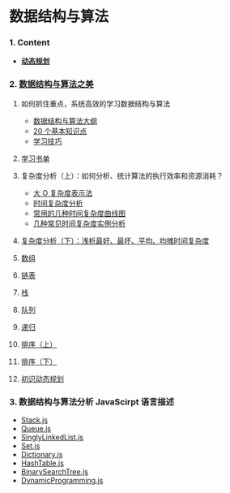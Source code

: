# 数据结构与算法

### 1. Content

-   **[动态规划](/Content/动态规划.md)**

### 2. [数据结构与算法之美](https://time.geekbang.org/column/126)

1. 如何抓住重点，系统高效的学习数据结构与算法

    - [数据结构与算法大纲](/MindMap/Geek/知识图谱.jpg)
    - [20 个基本知识点](/Notes/Geek/01.20个基本知识点.md)
    - [学习技巧](/Notes/Geek/01.学习技巧.md)

2. [学习书单](/MindMap/Geek/学习书单.jpg)

3. 复杂度分析（上）：如何分析、统计算法的执行效率和资源消耗？

    - [大 O 复杂度表示法](/Notes/Geek/03.大O复杂度表示法.md)
    - [时间复杂度分析](/Notes/Geek/03.时间复杂度分析.md)
    - [常用的几种时间复杂度曲线图](/MindMap/Geek/常用的几种时间复杂度曲线图.jpg)
    - [几种常见时间复杂度实例分析](/Notes/Geek/03.几种常见时间复杂度实例分析.md)

4. [复杂度分析（下）：浅析最好、最坏、平均、均摊时间复杂度](/Notes/Geek/04.最好、最坏、平均、均摊时间复杂度.md)

5. [数组](/Notes/Geek/05.数组.md)

6. [链表](/Notes/Geek/06.链表.md)

7. [栈](/Notes/Geek/07.栈.md)

8. [队列](/Notes/Geek/08.队列.md)

9. [递归](/Notes/Geek/09.递归.md)

10. [排序（上）](</Notes/Geek/10.排序(上).md>)

11. [排序（下）](</Notes/Geek/11.排序(下).md>)

12. [初识动态规划](/Notes/Geek/40.初识动态规划：如何巧妙解决‘双十一’购物时的凑单问题.md)

### 3. 数据结构与算法分析 JavaScirpt 语言描述

-   [Stack.js](/DataStructure/Stack.js)
-   [Queue.js](/DataStructure/Queue.js)
-   [SinglyLinkedList.js](/DataStructure/SinglyLinkedList.js)
-   [Set.js](/DataStructure/Set.js)
-   [Dictionary.js](/DataStructure/Dictionary.js)
-   [HashTable.js](/DataStructure/HashTable.js)
-   [BinarySearchTree.js](/DataStructure/BinarySearchTree.js)
-   [DynamicProgramming.js](/Algo/DP.js)
